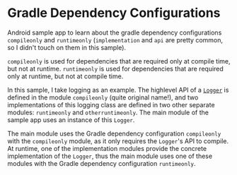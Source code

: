 # Gradle Dependency Configurations

Android sample app to learn about the gradle dependency configurations `compileonly` and `runtimeonly` (`implementation` and `api` are pretty common, so I didn't touch on them in this sample).

`compileonly` is used for dependencies that are required only at compile time, but not at runtime.
`runtimeonly` is used for dependencies that are required only at runtime, but not at compile time.

In this sample, I take logging as an example. The highlevel API of a [`Logger`](https://github.com/husaynhakeem/android-playground/blob/master/GradleDependencyConfigsSample/compileonly/src/main/java/com/husaynhakeem/compileonly/Logger.kt) is defined in the module `compileonly` (quite original name!), and two implementations of this logging class are defined in two other separate modules: `runtimeonly` and `otherruntimeonly`. The main module of the sample app uses an instance of this `Logger`.

The main module uses the Gradle dependency configuration `compileonly` with the `compileonly` module, as it only requires the `Logger`'s API to compile. At runtime, one of the implementation modules provide the concrete implementation of the `Logger`, thus the main module uses one of these modules with the Gradle dependency configuration `runtimeonly`.
